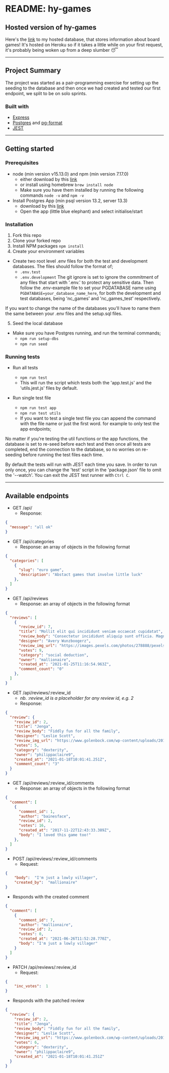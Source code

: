 

# README: hy-games

  

## Hosted version of hy-games
Here's the [link](https://hy-games.herokuapp.com/api/) to my hosted database, that stores information about board games!
It's hosted on Heroku so if it takes a little while on your first request, it's probably being woken up from a deep slumber 😴

---

## Project Summary
The project was started as a pair-programming exercise for setting up the seeding to the database and then once we had created and tested our first endpoint, we split to be on solo sprints.

### Built with
 - [Express](https://expressjs.com/)
 - [Postgres](https://www.postgresql.org/docs/) and [pg-format](https://www.npmjs.com/package/pg-format)
 - [JEST](https://jestjs.io/docs/getting-started)

 ---
 
## Getting started
### Prerequisites
 - node (min version v15.13.0) and npm (min version 7.17.0)
   -  either download by this [link](https://nodejs.org/en/download/)
   -  or install using homebrew 
 `brew install node`
   -  Make sure you have them installed by running the following commands
 `node -v` and `npm -v`
 -   Install Postgres App (min psql version 13.2, server 13.3)
	 - download by this [link](https://postgresapp.com/)
	 -   Open the app (little blue elephant) and select initialise/start

### Installation
1. Fork this repo
2. Clone your forked repo
3. Install NPM packages
`npm install`
4. Create your environment variables
  -  Create two root level .env files for both the test and development databases. The files should follow the format of;
	  - `.env.test`
	  - `.env.development`
The git ignore is set to ignore the commitment of any files that start with '.env.' to protect any sensitive data.
Then follow the .env-example file to set your PGDATABASE name using `PGDATABASE=your_database_name_here`, for both the development and test databases, being 'nc_games' and 'nc_games_test' respectively.

If you want to change the name of the databases you'll have to name them the same between your .env files and the setup.sql files.

5. Seed the local database
  -  Make sure you have Postgres running, and run the terminal commands;
	  -  `npm run setup-dbs`
	  -  `npm run seed`

### Running tests
- Run all tests
	 - `npm run test`
	 - This will run the script which tests both the 'app.test.js' and the 'utils.jest.js' files by default.

- Run single test file
	- `npm run test app`
	- `npm run test utils`
	- If you want to test a single test file you can append the command with the file name or just the first word. for example to only test the app endpoints;

No matter if you're testing the util functions or the app functions, the database is set to re-seed before each test and then once all tests are completed, end the connection to the database, so no worries on re-seeding before running the test files each time.

By default the tests will run with JEST each time you save. In order to run only once, you can change the 'test' script in the 'package.json' file to omit the '--watch'.
You can exit the JEST test runner with `Ctrl C`.
 
---
## Available endpoints
 - GET /api/
	 - Response: 
```json
{
  "message": "all ok"
}
```
 - GET /api/categories
	 - Response: an array of objects in the following format
```json
{
  "categories": [
    {
      "slug": "euro game",
      "description": "Abstact games that involve little luck"
    },
  ]
}
```
 - GET /api/reviews
	 - Response: an array of objects in the following format
```json
{
  "reviews": [
    {
      "review_id": 7,
      "title": "Mollit elit qui incididunt veniam occaecat cupidatat",
      "review_body": "Consectetur incididunt aliquip sunt officia. Magna ex nulla consectetur laboris incididunt ea non qui. Enim id eiusmod irure dolor ipsum in tempor consequat amet ullamco. Occaecat fugiat sint fugiat mollit consequat pariatur consequat non exercitation dolore. Labore occaecat in magna commodo anim enim eiusmod eu pariatur ad duis magna. Voluptate ad et dolore ullamco anim sunt do. Qui exercitation tempor in in minim ullamco fugiat ipsum. Duis irure voluptate cupidatat do id mollit veniam culpa. Velit deserunt exercitation amet laborum nostrud dolore in occaecat minim amet nostrud sunt in. Veniam ut aliqua incididunt commodo sint in anim duis id commodo voluptate sit quis.",
      "designer": "Avery Wunzboogerz",
      "review_img_url": "https://images.pexels.com/photos/278888/pexels-photo-278888.jpeg?auto=compress&cs=tinysrgb&dpr=2&h=750&w=1260",
      "votes": 9,
      "category": "social deduction",
      "owner": "mallionaire",
      "created_at": "2021-01-25T11:16:54.963Z",
      "comment_count": "0"
    },
  ]
}
```
 - GET /api/reviews/:review_id
	 - *nb. :review_id is a placeholder for any review id, e.g. 2*
 	 - Response:
```json
{
  "review": {
    "review_id": 2,
    "title": "Jenga",
    "review_body": "Fiddly fun for all the family",
    "designer": "Leslie Scott",
    "review_img_url": "https://www.golenbock.com/wp-content/uploads/2015/01/placeholder-user.png",
    "votes": 5,
    "category": "dexterity",
    "owner": "philippaclaire9",
    "created_at": "2021-01-18T10:01:41.251Z",
    "comment_count": "3"
  }
}
```
 - GET /api/reviews/:review_id/comments
	 - Response: an array of objects in the following format
```json
{
  "comment": [
    {
      "comment_id": 1,
      "author": "bainesface",
      "review_id": 2,
      "votes": 16,
      "created_at": "2017-11-22T12:43:33.389Z",
      "body": "I loved this game too!"
    },
  ]
}
```

 - POST /api/reviews/:review_id/comments
	- Request:
```json
{
	"body":  "I'm just a lowly villager",
	"created_by":  "mallionaire"
}
```

- Responds with the created comment

```json
{
  "comment": [
    {
      "comment_id": 7,
      "author": "mallionaire",
      "review_id": 2,
      "votes": 0,
      "created_at": "2021-06-26T11:52:28.770Z",
      "body": "I'm just a lowly villager"
    }
  ]
}
```

- PATCH /api/reviews/:review_id
	- Request:
```json
{
	"inc_votes":  1
}
```

- Responds with the patched review

```json
{
  "review": {
    "review_id": 2,
    "title": "Jenga",
    "review_body": "Fiddly fun for all the family",
    "designer": "Leslie Scott",
    "review_img_url": "https://www.golenbock.com/wp-content/uploads/2015/01/placeholder-user.png",
    "votes": 6,
    "category": "dexterity",
    "owner": "philippaclaire9",
    "created_at": "2021-01-18T10:01:41.251Z"
  }
}
```
